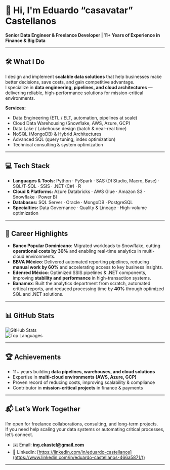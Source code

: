 # 👋 Hi, I'm Eduardo “casavatar” Castellanos

**Senior Data Engineer & Freelance Developer | 11+ Years of Experience in Finance & Big Data**

---

## 🛠️ What I Do

I design and implement **scalable data solutions** that help businesses make better decisions, save costs, and gain competitive advantage.  
I specialize in **data engineering, pipelines, and cloud architectures** — delivering reliable, high-performance solutions for mission-critical environments.

**Services:**

- Data Engineering (ETL / ELT, automation, pipelines at scale)  
- Cloud Data Warehousing (Snowflake, AWS, Azure, GCP)  
- Data Lake / Lakehouse design (batch & near-real time)  
- NoSQL (MongoDB) & Hybrid Architectures  
- Advanced SQL (query tuning, index optimization)  
- Technical consulting & system optimization  

---

## 💻 Tech Stack

- **Languages & Tools:** Python · PySpark · SAS (DI Studio, Macro, Base) · SQL/T-SQL · SSIS · .NET (C#) · R  
- **Cloud & Platforms:** Azure Databricks · AWS Glue · Amazon S3 · Snowflake · Power BI  
- **Databases:** SQL Server · Oracle · MongoDB · PostgreSQL  
- **Specialties:** Data Governance · Quality & Lineage · High-volume optimization  

---

## 🚀 Career Highlights

- **Banco Popular Dominicano**: Migrated workloads to Snowflake, cutting **operational costs by 30%** and enabling real-time analytics in multi-cloud environments.  
- **BBVA México**: Delivered automated reporting pipelines, reducing **manual work by 60%** and accelerating access to key business insights.  
- **Edenred México**: Optimized SSIS pipelines & .NET components, improving **stability and performance** in high-transaction systems.  
- **Banamex**: Built the analytics department from scratch, automated critical reports, and reduced processing time by **40%** through optimized SQL and .NET solutions.  

---

## 📊 GitHub Stats

![GitHub Stats](https://github-readme-stats.vercel.app/api?username=casavatar&show_icons=true&theme=default)  
![Top Languages](https://github-readme-stats.vercel.app/api/top-langs/?username=casavatar&layout=compact)

---

## 🏆 Achievements

- 11+ years building **data pipelines, warehouses, and cloud solutions**  
- Expertise in **multi-cloud environments (AWS, Azure, GCP)**  
- Proven record of reducing costs, improving scalability & compliance  
- Contributor in **mission-critical projects** in finance & payments  

---

## 📬 Let’s Work Together

I’m open for freelance collaborations, consulting, and long-term projects.  
If you need help scaling your data systems or automating critical processes, let’s connect.

- ✉️ Email: **ing.ekastel@gmail.com**  
- 💼 LinkedIn: [https://linkedin.com/in/eduardo-castellanos](https://www.linkedin.com/in/eduardo-castellanos-466a5871/))  

---
